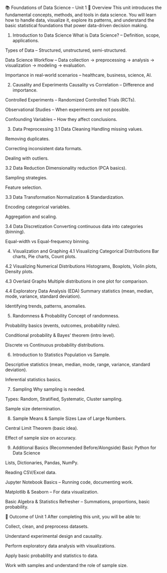 📚 Foundations of Data Science – Unit 1
📖 Overview
This unit introduces the fundamental concepts, methods, and tools in data science.
You will learn how to handle data, visualize it, explore its patterns, and understand the basic statistical foundations that power data-driven decision making.

1. Introduction to Data Science
What is Data Science? – Definition, scope, applications.

Types of Data – Structured, unstructured, semi-structured.

Data Science Workflow – Data collection → preprocessing → analysis → visualization → modeling → evaluation.

Importance in real-world scenarios – healthcare, business, science, AI.

2. Causality and Experiments
Causality vs Correlation – Difference and importance.

Controlled Experiments – Randomized Controlled Trials (RCTs).

Observational Studies – When experiments are not possible.

Confounding Variables – How they affect conclusions.

3. Data Preprocessing
3.1 Data Cleaning
Handling missing values.

Removing duplicates.

Correcting inconsistent data formats.

Dealing with outliers.

3.2 Data Reduction
Dimensionality reduction (PCA basics).

Sampling strategies.

Feature selection.

3.3 Data Transformation
Normalization & Standardization.

Encoding categorical variables.

Aggregation and scaling.

3.4 Data Discretization
Converting continuous data into categories (binning).

Equal-width vs Equal-frequency binning.

4. Visualization and Graphing
4.1 Visualizing Categorical Distributions
Bar charts, Pie charts, Count plots.

4.2 Visualizing Numerical Distributions
Histograms, Boxplots, Violin plots, Density plots.

4.3 Overlaid Graphs
Multiple distributions in one plot for comparison.

4.4 Exploratory Data Analysis (EDA)
Summary statistics (mean, median, mode, variance, standard deviation).

Identifying trends, patterns, anomalies.

5. Randomness & Probability
Concept of randomness.

Probability basics (events, outcomes, probability rules).

Conditional probability & Bayes’ theorem (intro level).

Discrete vs Continuous probability distributions.

6. Introduction to Statistics
Population vs Sample.

Descriptive statistics (mean, median, mode, range, variance, standard deviation).

Inferential statistics basics.

7. Sampling
Why sampling is needed.

Types: Random, Stratified, Systematic, Cluster sampling.

Sample size determination.

8. Sample Means & Sample Sizes
Law of Large Numbers.

Central Limit Theorem (basic idea).

Effect of sample size on accuracy.

9. Additional Basics (Recommended Before/Alongside)
Basic Python for Data Science

Lists, Dictionaries, Pandas, NumPy.

Reading CSV/Excel data.

Jupyter Notebook Basics – Running code, documenting work.

Matplotlib & Seaborn – For data visualization.

Basic Algebra & Statistics Refresher – Summations, proportions, basic probability.

📌 Outcome of Unit 1
After completing this unit, you will be able to:

Collect, clean, and preprocess datasets.

Understand experimental design and causality.

Perform exploratory data analysis with visualizations.

Apply basic probability and statistics to data.

Work with samples and understand the role of sample size.
